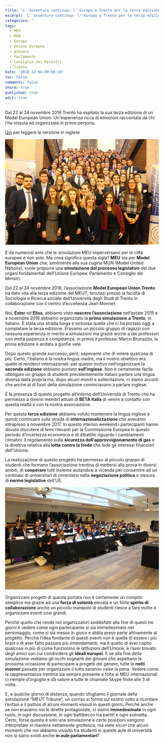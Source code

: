 ```yaml
---
title: 'L''avventura continua: l''Europa a Trento per la terza edizione del MEUT'
excerpt: 'L''avventura continua: l''Europa a Trento per la terza edizione del MEUT'
categories: ''
tags:
  - MEU
  - MUN
  - Europa
  - Unione Europea
  - giovani
  - Parlamento
  - Consiglio dei Ministri
  - Trento
date: '2018-12-04 09:00:10'
toc: false
comments: false
share: true
published: true
edit: true
---
```

Dal 22 al 24 novembre 2018 Trento ha ospitato la sua terza edizione di un Model European Union. Un'esperienza ricca di emozioni raccontata da chi l'ha vissuta ed organizzata in prima persona. 

[Qui](https://italy.beta-europe.org/2018/12/03/europe-moves-to-trento-what-happened-during-meut-s-third-edition/) per leggere la versione in inglese

![null](/assets/images/schermata-2018-12-03-alle-09.40.01.png)

È da numerosi anni che le simulazioni MEU imperversano per le città europee e non solo. Ma cosa significa questa sigla? **MEU** sta per **Model European Union** che, similmente alla sua cugina MUN (Model United Nations), vuole proporre una **simulazione del processo legislativo** dei due organi fondamentali dell’Unione Europea: Parlamento e Consiglio dei Ministri.  

Dal 22 al 24 novembre 2018, l’associazione **Model European Union Trento** ha dato vita alla terza edizione del MEUT, tenutasi presso la facoltà di Sociologia e Ricerca sociale dell’Università degli Studi di Trento in collaborazione con il centro d’eccellenza Jean Monnet. 

Noi, **Ester** ed **Elisa**, abbiamo visto **nascere l’associazione** nell’estate 2015 e a novembre 2016 abbiamo organizzato la **prima simulazione a Trento**, in italiano. È stata una strada lunga e tortuosa quella che ci ha portato oggi a completare la terza edizione. Eravamo un piccolo gruppo di ragazzi con nessuna esperienza in merito a simulazioni ma grazie anche a dei professori con molta pazienza e competenza, in primis il professor Marco Brunazzo, la prima edizione è andata a gonfie vele. 

Dopo questo grande successo, però, sapevamo che di volere qualcosa di più. Certo, l’italiano è la nostra lingua madre, ma il nostro obiettivo era quello di renderci internazionali: per questo motivo nell’organizzare la **seconda edizione** abbiamo puntato **sull’inglese**. Non è certamente facile obbligare un gruppo di studenti prevalentemente italiani parlare una lingua diversa dalla propria ma, dopo alcuni moniti e sollecitazioni, ci siamo accorti che anche al di fuori della simulazione cominciavano a parlare inglese.

È la presenza di questo progetto all’interno dell’Università di Trento che ha permesso a diversi membri attuali di **BETA Italia** di venire a contatto con questa realtà e con la nostra associazione.

Per questa **terza edizione** abbiamo voluto mantenere la lingua inglese e quindi continuare sulla strada di **internazionalizzazione** che avevamo intrapreso a novembre 2017. In questo intenso weekend i partecipanti hanno dovuto discutere di temi rilevanti per la Commissione Europea in questo periodo d’incertezza economica e di dibattito riguardo i cambiamenti climatici: il regolamento sulla **sicurezza dell’approvvigionamento di gas** e la direttiva relativa alla **lotta contro la frode** che lede gli interessi finanziari dell’Unione.

La realizzazione di questo progetto ha permesso al piccolo gruppo di studenti che formano l’associazione trentina di mettersi alla prova in diversi ambiti, di **cooperare** tutti insieme aiutandosi a vicenda per consentire ad un centinaio di universitari di cimentarsi nella **negoziazione politica** e stesura di **norme legislative** dell’UE.

![null](/assets/images/imm-2-meut.png)

Organizzare progetti di questa portata non è certamente un compito semplice ma grazie ad una **forza di volontà** elevata e un forte **spirito di collaborazione** anche un piccolo manipolo di studenti riesce a fare molto e organizzare eventi così grandi. 

Perché quello che rende noi organizzatori soddisfatti alla fine di questi tre giorni è vedere come ogni partecipante si sia immedesimato nel personaggio, come si sia messo in gioco e abbia preso parte attivamente al progetto. Perché l’idea fondante di questi eventi non è quella di essere i più bravi o di aver fatto passare più emendamenti, ma è quello di aver capito qualcosa in più di come funzionino le istituzioni dell’Unione, è l’aver trovato degli amici con cui condividere gli **ideali europei**. E se alla fine della simulazione vediamo gli occhi sognanti dei giovani che aspettano la prossima occasione di partecipare a progetti del genere, tutte le **notti insonni** passate per organizzare il tutto saranno valse la pena. Vedere come la rappresentanza trentina sia sempre presente e folta ai MEU internazionali ci riempie d’orgoglio e dà valore a tutte le chiamate Skype finite alle 3 di notte. 

E, a qualche giorno di distanza, quando sfogliamo il giornale della simulazione “MEUT Tribune”, un sorriso si forma sul nostro volto a ricordare l’enfasi e il pathos di alcuni momenti vissuti in questi giorni. Perché anche se non eravamo noi le dirette protagoniste, ci siamo **immedesimate** in ogni ruolo, in ogni discussione, in ogni battibecco tra partiti e ogni scenetta. Certo, forse questa è solo una simulazione e certe posizioni vengono interpretate in maniera nettamente grottesca, ma siete sicuri che alcuni momenti che noi abbiamo vissuto tra studenti in queste aule di università non si siano svolti anche **in aule parlamentari**?
